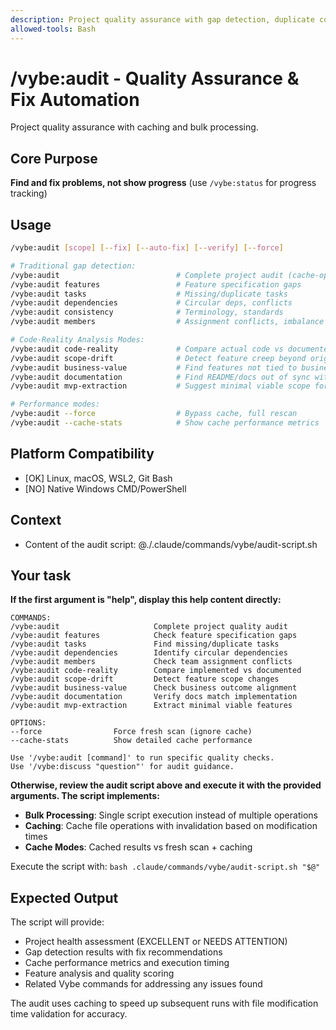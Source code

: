```yaml
---
description: Project quality assurance with gap detection, duplicate consolidation, and automated fix suggestions
allowed-tools: Bash
---
```


# /vybe:audit - Quality Assurance & Fix Automation

Project quality assurance with caching and bulk processing.

## Core Purpose
**Find and fix problems, not show progress** (use `/vybe:status` for progress tracking)

## Usage
```bash
/vybe:audit [scope] [--fix] [--auto-fix] [--verify] [--force]

# Traditional gap detection:
/vybe:audit                          # Complete project audit (cache-optimized)
/vybe:audit features                 # Feature specification gaps
/vybe:audit tasks                    # Missing/duplicate tasks 
/vybe:audit dependencies             # Circular deps, conflicts
/vybe:audit consistency              # Terminology, standards
/vybe:audit members                  # Assignment conflicts, imbalance

# Code-Reality Analysis Modes:
/vybe:audit code-reality             # Compare actual code vs documented plans
/vybe:audit scope-drift              # Detect feature creep beyond original vision
/vybe:audit business-value           # Find features not tied to business outcomes
/vybe:audit documentation            # Find README/docs out of sync with code
/vybe:audit mvp-extraction           # Suggest minimal viable scope for timeboxes

# Performance modes:
/vybe:audit --force                  # Bypass cache, full rescan
/vybe:audit --cache-stats            # Show cache performance metrics
```

## Platform Compatibility
- [OK] Linux, macOS, WSL2, Git Bash
- [NO] Native Windows CMD/PowerShell

## Context
- Content of the audit script: @./.claude/commands/vybe/audit-script.sh

## Your task

**If the first argument is "help", display this help content directly:**

```
COMMANDS:
/vybe:audit                     Complete project quality audit
/vybe:audit features            Check feature specification gaps
/vybe:audit tasks               Find missing/duplicate tasks
/vybe:audit dependencies        Identify circular dependencies
/vybe:audit members             Check team assignment conflicts
/vybe:audit code-reality        Compare implemented vs documented
/vybe:audit scope-drift         Detect feature scope changes
/vybe:audit business-value      Check business outcome alignment
/vybe:audit documentation       Verify docs match implementation
/vybe:audit mvp-extraction      Extract minimal viable features

OPTIONS:
--force                Force fresh scan (ignore cache)
--cache-stats          Show detailed cache performance

Use '/vybe:audit [command]' to run specific quality checks.
Use '/vybe:discuss "question"' for audit guidance.
```

**Otherwise, review the audit script above and execute it with the provided arguments. The script implements:**

- **Bulk Processing**: Single script execution instead of multiple operations
- **Caching**: Cache file operations with invalidation based on modification times
- **Cache Modes**: Cached results vs fresh scan + caching

Execute the script with: `bash .claude/commands/vybe/audit-script.sh "$@"`

## Expected Output
The script will provide:
- Project health assessment (EXCELLENT or NEEDS ATTENTION)
- Gap detection results with fix recommendations  
- Cache performance metrics and execution timing
- Feature analysis and quality scoring
- Related Vybe commands for addressing any issues found

The audit uses caching to speed up subsequent runs with file modification time validation for accuracy.